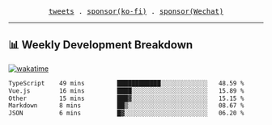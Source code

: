 <p align="center">
  <samp>
    <a href="https://twitter.com/everfu8">tweets</a> .
    <a href="https://ko-fi.com/everfu">sponsor(ko-fi)</a> . 
    <a href="https://s3.qjqq.cn/47/663742bac8e52.webp!color">sponsor(Wechat)</a>
  </samp>
</p>

---

## 📊 Weekly Development Breakdown

[![wakatime](https://wakatime.com/badge/user/0fcef314-a9cd-4509-9880-5cdb2158a775.svg)](https://wakatime.com/@0fcef314-a9cd-4509-9880-5cdb2158a775)

<!--START_SECTION:waka-->

```txt
TypeScript    49 mins         ████████████░░░░░░░░░░░░░   48.59 %
Vue.js        16 mins         ████░░░░░░░░░░░░░░░░░░░░░   15.89 %
Other         15 mins         ███▓░░░░░░░░░░░░░░░░░░░░░   15.15 %
Markdown      8 mins          ██▒░░░░░░░░░░░░░░░░░░░░░░   08.67 %
JSON          6 mins          █▓░░░░░░░░░░░░░░░░░░░░░░░   06.20 %
```

<!--END_SECTION:waka-->